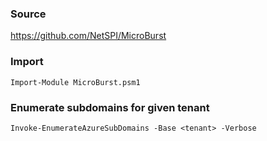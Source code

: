 ### Source 
https://github.com/NetSPI/MicroBurst

### Import
```
Import-Module MicroBurst.psm1
```

### Enumerate subdomains for given tenant
```
Invoke-EnumerateAzureSubDomains -Base <tenant> -Verbose
```

